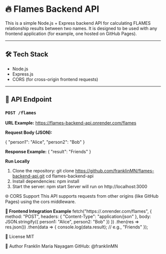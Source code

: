 # 🔥 Flames Backend API

This is a simple Node.js + Express backend API for calculating FLAMES relationship results between two names. It is designed to be used with any frontend application (for example, one hosted on GitHub Pages).

---

## 🛠 Tech Stack

- Node.js
- Express.js
- CORS (for cross-origin frontend requests)

---

## 🚀 API Endpoint

### `POST /flames`

**URL Example:**
https://flames-backend-api.onrender.com/flames

**Request Body (JSON):**

{
  "person1": "Alice",
  "person2": "Bob"
}

**Response Example:**
{
  "result": "Friends"
}

**Run Locally**
1. Clone the repository:
   git clone https://github.com/franklinMN/flames-backend-api.git
   cd flames-backend-api
2. Install dependencies:
   npm install
3. Start the server:
   npm start
Server will run on http://localhost:3000

🌐 CORS Support
This API supports requests from other origins (like GitHub Pages) using the cors middleware.

**🔗 Frontend Integration Example**
fetch("https://<your-backend-url>.onrender.com/flames", {
  method: "POST",
  headers: {
    "Content-Type": "application/json"
  },
  body: JSON.stringify({
    person1: "Alice",
    person2: "Bob"
  })
})
.then(res => res.json())
.then(data => {
  console.log(data.result); // e.g., "Friends"
});

📄 License
MIT

👤 Author
Franklin Maria Nayagam
GitHub: @franklinMN
